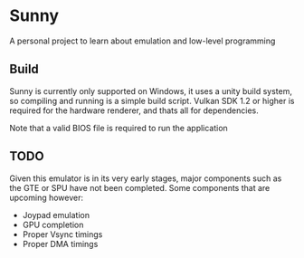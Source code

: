 # Sunny
A personal project to learn about emulation and low-level programming

## Build
Sunny is currently only supported on Windows, it uses a unity build system, so compiling and running is a simple build script.
Vulkan SDK 1.2 or higher is required for the hardware renderer, and thats all for dependencies.

Note that a valid BIOS file is required to run the application

## TODO
Given this emulator is in its very early stages, major components such as the GTE or SPU have not been completed.
Some components that are upcoming however:
- Joypad emulation
- GPU completion
- Proper Vsync timings
- Proper DMA timings
